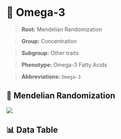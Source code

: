 # 🧪 Omega-3

> **Root:** Mendelian Randomization

> **Group:** Concentration  

> **Subgroup:** Other traits

> **Phenotype:** Omega-3 Fatty Acids  

> **Abbreviations:** `Omega-3`

## 🧬 Mendelian Randomization  

<img src="/MR/Figures/Inverse/Omega-3.png"/>


## 📊 Data Table


<CsvTableMRI src="/MR/Data/Inverse/Omega-3.csv"/>
